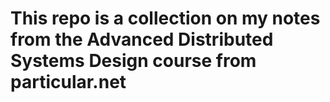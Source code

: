 # This repo is a collection on my notes from the Advanced Distributed Systems Design course from particular.net
